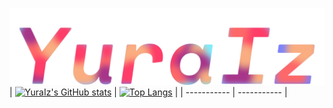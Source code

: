![YuraIz](./YuraIz.svg)
| [![YuraIz's GitHub stats](https://github-readme-stats.vercel.app/api?username=YuraIz&theme=cobalt2&hide_border=true&bg_color=00000000)](https://github.com/anuraghazra/github-readme-stats) | [![Top Langs](https://github-readme-stats.vercel.app/api/top-langs/?username=YuraIz&theme=cobalt2&langs_count=5&hide_border=true&bg_color=00000000)](https://github.com/anuraghazra/github-readme-stats) |
| ----------- | ----------- |
